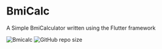 # BmiCalc

A Simple BmiCalculator written using the Flutter framework

![Bmicalc](https://github.com/Mravuri96/bmicalc/workflows/Bmicalc/badge.svg?branch=source)
![GitHub repo size](https://img.shields.io/github/repo-size/Mravuri96/bmicalc?style=for-the-badge)
